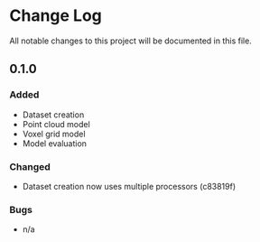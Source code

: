 # Change Log
All notable changes to this project will be documented in this file.

## 0.1.0

### Added
- Dataset creation
- Point cloud model
- Voxel grid model
- Model evaluation

### Changed
- Dataset creation now uses multiple processors (c83819f)

### Bugs
- n/a
